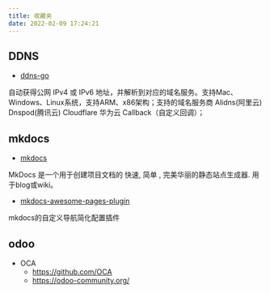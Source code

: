 ```yaml
---
title: 收藏夹
date: 2022-02-09 17:24:21
---
```


## DDNS

* [ddns-go](https://github.com/jeessy2/ddns-go)

自动获得公网 IPv4 或 IPv6 地址，并解析到对应的域名服务。支持Mac、Windows、Linux系统，支持ARM、x86架构；支持的域名服务商 Alidns(阿里云) Dnspod(腾讯云) Cloudflare 华为云 Callback（自定义回调）；

## mkdocs

* [mkdocs](https://www.mkdocs.org/)

MkDocs 是一个用于创建项目文档的 快速, 简单 , 完美华丽的静态站点生成器. 用于blog或wiki。

* [mkdocs-awesome-pages-plugin](https://github.com/lukasgeiter/mkdocs-awesome-pages-plugin)

mkdocs的自定义导航简化配置插件

## odoo

 * OCA 
    * https://github.com/OCA
    * https://odoo-community.org/
